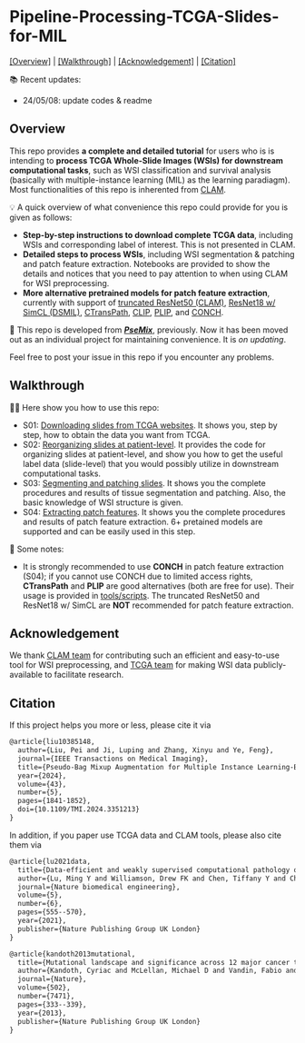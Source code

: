 # Pipeline-Processing-TCGA-Slides-for-MIL

[[Overview]](https://github.com/liupei101/Pipeline-Processing-TCGA-Slides-for-MIL?tab=readme-ov-file#overview) | [[Walkthrough]](https://github.com/liupei101/Pipeline-Processing-TCGA-Slides-for-MIL?tab=readme-ov-file#walkthrough) | [[Acknowledgement]](https://github.com/liupei101/Pipeline-Processing-TCGA-Slides-for-MIL?tab=readme-ov-file#acknowledgement) | [[Citation]](https://github.com/liupei101/Pipeline-Processing-TCGA-Slides-for-MIL?tab=readme-ov-file#citation)

📚 Recent updates:
- 24/05/08: update codes & readme

## Overview

This repo provides **a complete and detailed tutorial** for users who is is intending to **process TCGA Whole-Slide Images (WSIs) for downstream computational tasks**, such as WSI classification and survival analysis (basically with multiple-instance learning (MIL) as the learning paradiagm). Most functionalities of this repo is inherented from [CLAM](https://github.com/mahmoodlab/CLAM). 

💡 A quick overview of what convenience this repo could provide for you is given as follows:
- **Step-by-step instructions to download complete TCGA data**, including WSIs and corresponding label of interest. This is not presented in CLAM.
- **Detailed steps to process WSIs**, including WSI segmentation & patching and patch feature extraction. Notebooks are provided to show the details and notices that you need to pay attention to when using CLAM for WSI preprocessing.
- **More alternative pretrained models for patch feature extraction**, currently with support of [truncated ResNet50 (CLAM)](https://github.com/mahmoodlab/CLAM), [ResNet18 w/ SimCL (DSMIL)](https://github.com/binli123/dsmil-wsi), [CTransPath](https://github.com/Xiyue-Wang/TransPath), [CLIP](https://github.com/openai/CLIP), [PLIP](https://github.com/PathologyFoundation/plip), and [CONCH](https://github.com/mahmoodlab/CONCH).  

📝 This repo is developed from [***PseMix***](https://github.com/liupei101/PseMix), previously. Now it has been moved out as an individual project for maintaining convenience. It is *on updating*. 

Feel free to post your issue in this repo if you encounter any problems.

## Walkthrough

👩‍💻 Here show you how to use this repo:
- S01: [Downloading slides from TCGA websites](./S01-Downloading-Slides-from-TCGA.ipynb). It shows you, step by step, how to obtain the data you want from TCGA. 
- S02: [Reorganizing slides at patient-level](./S02-Reorganizing-Slides-at-Patient-Level.ipynb). It provides the code for organizing slides at patient-level, and show you how to get the useful label data (slide-level) that you would possibly utilize in downstream computational tasks. 
- S03: [Segmenting and patching slides](./S03-Segmenting-and-Patching-Slides.ipynb). It shows you the complete procedures and results of tissue segmentation and patching. Also, the basic knowledge of WSI structure is given.
- S04: [Extracting patch features](./S04-Extracting-Patch-Features.ipynb). It shows you the complete procedures and results of patch feature extraction. 6+ pretained models are supported and can be easily used in this step. 

📝 Some notes:
- It is strongly recommended to use **CONCH** in patch feature extraction (S04); if you cannot use CONCH due to limited access rights, **CTransPath** and **PLIP** are good alternatives (both are free for use). Their usage is provided in [tools/scripts](https://github.com/liupei101/Pipeline-Processing-TCGA-Slides-for-MIL/tree/main/tools/scripts). The truncated ResNet50 and ResNet18 w/ SimCL are **NOT** recommended for patch feature extraction. 


## Acknowledgement
We thank [CLAM team](https://github.com/mahmoodlab/CLAM) for contributing such an efficient and easy-to-use tool for WSI preprocessing, and [TCGA team](https://www.cancer.gov/ccg/research/genome-sequencing/tcga) for making WSI data publicly-available to facilitate research.

## Citation

If this project helps you more or less, please cite it via 
```txt
@article{liu10385148,
  author={Liu, Pei and Ji, Luping and Zhang, Xinyu and Ye, Feng},
  journal={IEEE Transactions on Medical Imaging}, 
  title={Pseudo-Bag Mixup Augmentation for Multiple Instance Learning-Based Whole Slide Image Classification}, 
  year={2024},
  volume={43},
  number={5},
  pages={1841-1852},
  doi={10.1109/TMI.2024.3351213}
}
```

In addition, if you paper use TCGA data and CLAM tools, please also cite them via
```txt
@article{lu2021data,
  title={Data-efficient and weakly supervised computational pathology on whole-slide images},
  author={Lu, Ming Y and Williamson, Drew FK and Chen, Tiffany Y and Chen, Richard J and Barbieri, Matteo and Mahmood, Faisal},
  journal={Nature biomedical engineering},
  volume={5},
  number={6},
  pages={555--570},
  year={2021},
  publisher={Nature Publishing Group UK London}
}

@article{kandoth2013mutational,
  title={Mutational landscape and significance across 12 major cancer types},
  author={Kandoth, Cyriac and McLellan, Michael D and Vandin, Fabio and Ye, Kai and Niu, Beifang and Lu, Charles and Xie, Mingchao and Zhang, Qunyuan and McMichael, Joshua F and Wyczalkowski, Matthew A and others},
  journal={Nature},
  volume={502},
  number={7471},
  pages={333--339},
  year={2013},
  publisher={Nature Publishing Group UK London}
}
```
